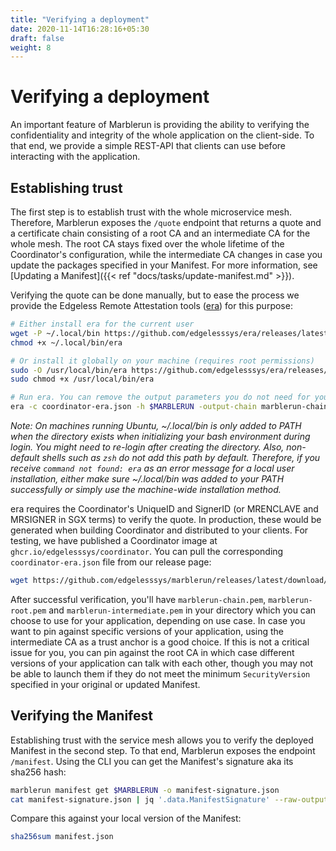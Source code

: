 ```yaml
---
title: "Verifying a deployment"
date: 2020-11-14T16:28:16+05:30
draft: false
weight: 8
---
```


# Verifying a deployment

An important feature of Marblerun is providing the ability to verifying the confidentiality and integrity of the whole application on the client-side.
To that end, we provide a simple REST-API that clients can use before interacting with the application.

## Establishing trust

The first step is to establish trust with the whole microservice mesh.
Therefore, Marblerun exposes the `/quote` endpoint that returns a quote and a certificate chain consisting of a root CA and an intermediate CA for the whole mesh. The root CA stays fixed over the whole lifetime of the Coordinator's configuration, while the intermediate CA changes in case you update the packages specified in your Manifest. For more information, see [Updating a Manifest]({{< ref "docs/tasks/update-manifest.md" >}}).

Verifying the quote can be done manually, but to ease the process we provide the Edgeless Remote Attestation tools ([era](https://github.com/edgelesssys/era)) for this purpose:

```bash
# Either install era for the current user
wget -P ~/.local/bin https://github.com/edgelesssys/era/releases/latest/download/era
chmod +x ~/.local/bin/era

# Or install it globally on your machine (requires root permissions)
sudo -O /usr/local/bin/era https://github.com/edgelesssys/era/releases/latest/download/era
sudo chmod +x /usr/local/bin/era

# Run era. You can remove the output parameters you do not need for your use case.
era -c coordinator-era.json -h $MARBLERUN -output-chain marblerun-chain.pem -output-root marblerun-root.pem -output-intermediate marblerun-intermedite.pem
```

*Note: On machines running Ubuntu, ~/.local/bin is only added to PATH when the directory exists when initializing your bash environment during login. You might need to re-login after creating the directory. Also, non-default shells such as `zsh` do not add this path by default. Therefore, if you receive `command not found: era` as an error message for a local user installation, either make sure ~/.local/bin was added to your PATH successfully or simply use the machine-wide installation method.*

era requires the Coordinator's UniqueID and SignerID (or MRENCLAVE and MRSIGNER in SGX terms) to verify the quote.
In production, these would be generated when building Coordinator and distributed to your clients.
For testing, we have published a Coordinator image at `ghcr.io/edgelesssys/coordinator`.
You can pull the corresponding `coordinator-era.json` file from our release page:

```bash
wget https://github.com/edgelesssys/marblerun/releases/latest/download/coordinator-era.json
```

After successful verification, you'll have `marblerun-chain.pem`, `marblerun-root.pem` and `marblerun-intermediate.pem` in your directory which you can choose to use for your application, depending on use case. In case you want to pin against specific versions of your application, using the intermediate CA as a trust anchor is a good choice. If this is not a critical issue for you, you can pin against the root CA in which case different versions of your application can talk with each other, though you may not be able to launch them if they do not meet the minimum `SecurityVersion` specified in your original or updated Manifest.

## Verifying the Manifest

Establishing trust with the service mesh allows you to verify the deployed Manifest in the second step.
To that end, Marblerun exposes the endpoint `/manifest`.
Using the CLI you can get the Manifest's signature aka its sha256 hash:

```bash
marblerun manifest get $MARBLERUN -o manifest-signature.json
cat manifest-signature.json | jq '.data.ManifestSignature' --raw-output
```

Compare this against your local version of the Manifest:

```bash
sha256sum manifest.json
```
